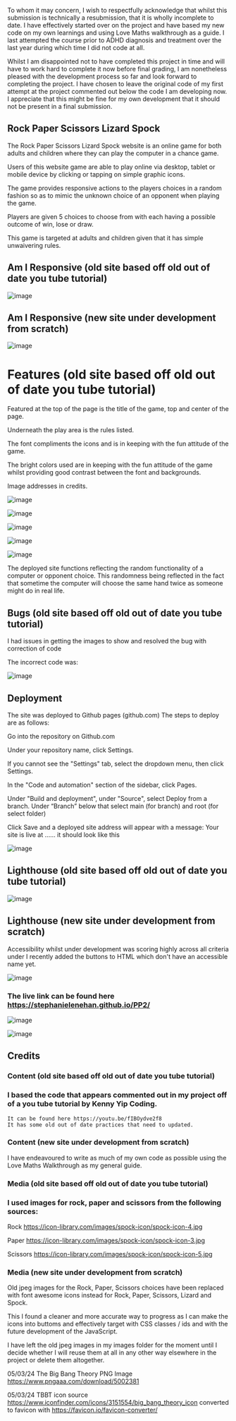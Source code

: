 To whom it may concern, I wish to respectfully acknowledge that whilst this submission is technically a resubmission, that it is wholly incomplete to date. I have effectively started over on the project and have based my new code on my own learnings and using Love Maths walkthrough as a guide. I last attempted the course prior to ADHD diagnosis and treatment over the last year during which time I did not code at all. 

Whilst I am disappointed not to have completed this project in time and will have to work hard to complete it now before final grading, I am nonetheless pleased with the development process so far and look forward to completing the project. I have chosen to leave the original code of my first attempt at the project commented out below the code I am developing now. I appreciate that this might be fine for my own development that it should not be present in a final submission. 



## Rock Paper Scissors Lizard Spock

The Rock Paper Scissors Lizard Spock website is an online game for both adults and children where they can play the computer in a chance game. 

Users of this website game are able to play online via desktop, tablet or mobile device by clicking or tapping on simple graphic icons. 

The game provides responsive actions to the players choices in a random fashion so as to mimic the unknown choice of an opponent when playing the game. 

Players are given 5 choices to choose from with each having a possible outcome of win, lose or draw. 

This game is targeted at adults and children given that it has simple unwaivering rules. 

## Am I Responsive (old site based off old out of date you tube tutorial)

![image](https://user-images.githubusercontent.com/35435182/225601709-cfda1be6-29fe-4652-97de-1f6943ace09a.png)

## Am I Responsive (new site under development from scratch)

![image](https://github.com/stephanielenehan/PP2/assets/35435182/a33ce0cb-5e98-48cf-9a25-c1697b11a0ea)

# Features (old site based off old out of date you tube tutorial)

Featured at the top of the page is the title of the game, top and center of the page. 

Underneath the play area is the rules listed. 

The font compliments the icons and is in keeping with the fun attitude of the game. 

The bright colors used are in keeping with the fun attitude of the game whilst providing good contrast between the font and backgrounds. 

Image addresses in credits. 

![image](https://user-images.githubusercontent.com/35435182/225600437-9f76f6ce-f63a-4360-ad3a-ff7c4f71f804.png)

![image](https://user-images.githubusercontent.com/35435182/225600475-d8fc398e-2afc-4080-85bc-072e80f9d2ee.png)

![image](https://user-images.githubusercontent.com/35435182/225600545-315e5227-1b8c-4971-875e-4159e44f4a96.png)

![image](https://user-images.githubusercontent.com/35435182/225600635-931b3d32-b2b7-49e1-991a-47df12f754f0.png)

![image](https://user-images.githubusercontent.com/35435182/225600707-d9c93fd2-9876-40a4-b99b-198c73fa6b5b.png)

The deployed site functions reflecting the random functionality of a computer or opponent choice. This randomness being reflected in the fact that sometime the computer will choose the same hand twice as someone might do in real life. 

## Bugs (old site based off old out of date you tube tutorial)


I had issues in getting the images to show and resolved the bug with correction of code 

The incorrect code was: 

![image](https://user-images.githubusercontent.com/35435182/225475927-298716f8-4480-4994-b47b-356204b038d5.png)


## Deployment

The site was deployed to Github pages (github.com) The steps to deploy are as follows: 

Go into the repository on Github.com

Under your repository name, click Settings. 

If you cannot see the "Settings" tab, select the dropdown menu, then click Settings.

In the "Code and automation" section of the sidebar, click Pages.

Under "Build and deployment", under "Source", select Deploy from a branch. Under “Branch” below that select main (for branch) and root (for select folder)

Click Save and a deployed site address will appear with a message: Your site is live at ……  it should look like this 

![image](https://user-images.githubusercontent.com/35435182/225465134-fa0e0598-5c24-417a-aee6-d86a0a97ce71.png)

## Lighthouse  (old site based off old out of date you tube tutorial)
![image](https://user-images.githubusercontent.com/35435182/225605005-a4c8cd94-f4d6-4683-8ddf-744e7a953523.png)

## Lighthouse (new site under development from scratch)  

Accessibility whilst under development was scoring highly across all criteria under I recently added the buttons to HTML which don't have an accessible name yet. 

![image](https://github.com/stephanielenehan/PP2/assets/35435182/619d5868-2d15-4728-8b08-738feb8b7eb3)


### The live link can be found here https://stephanielenehan.github.io/PP2/

![image](https://github.com/stephanielenehan/PP2/assets/35435182/ae69b694-3ee2-43cb-961a-0bab3b68d70d)

![image](https://github.com/stephanielenehan/PP2/assets/35435182/eb9fdc73-b7ab-4302-8f31-e626d92a997c)

## Credits

### Content (old site based off old out of date you tube tutorial)

### I based the code that appears commented out in my project off of a you tube tutorial by Kenny Yip Coding. 
    It can be found here https://youtu.be/fIBOydve2f8
    It has some old out of date practices that need to updated. 

### Content (new site under development from scratch)     
I have endeavoured to write as much of my own code as possible using the Love Maths Walkthrough as my general guide. 
   
### Media (old site based off old out of date you tube tutorial)

### I used images for rock, paper and scissors from the following sources: 

Rock https://icon-library.com/images/spock-icon/spock-icon-4.jpg

Paper https://icon-library.com/images/spock-icon/spock-icon-3.jpg

Scissors https://icon-library.com/images/spock-icon/spock-icon-5.jpg

### Media (new site under development from scratch)

Old jpeg images for the Rock, Paper, Scissors choices have been replaced with font awesome icons instead for Rock, Paper, Scissors, Lizard and Spock.

This I found a cleaner and more accurate way to progress as I can make the icons into buttoms and effectively target with CSS classes / ids and with the future development of the JavaScript. 

I have left the old jpeg images in my images folder for the moment until I decide whether I will reuse them at all in any other way elsewhere in the project or delete them altogether. 


05/03/24
The Big Bang Theory PNG Image
https://www.pngaaa.com/download/5002381

05/03/24
TBBT icon source
https://www.iconfinder.com/icons/3151554/big_bang_theory_icon
converted to favicon with 
https://favicon.io/favicon-converter/
